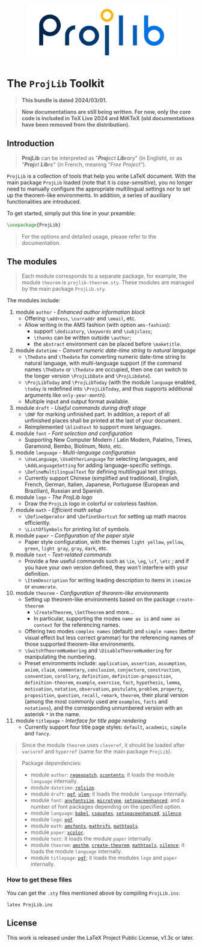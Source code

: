 <!-- Copyright (C) 2021-2024 by Jinwen XU -->

<!-- ![image](https://github.com/Jinwen-XU/ProjLib/raw/main/logo/ProjLib-logo.png) -->
<div align=center><img height="150" src="https://github.com/Jinwen-XU/ProjLib/raw/main/logo/ProjLib-logo.png"/></div>

# The `ProjLib` Toolkit

> **This bundle is dated 2024/03/01.**

> **New documentations are still being written. For now, only the core code is included in TeX Live 2024 and MiKTeX (old documentations have been removed from the distribution).**

## Introduction

> **ProjLib** can be interpreted as "***Proj**ect **Lib**rary*" (in English), or as "***Proj**et **Lib**re*" (in French, meaning "*Free Project*").

`ProjLib` is a collection of tools that help you write LaTeX document. With the main package `ProjLib` loaded (note that it is *case-sensitive*), you no longer need to manually configure the appropriate multilingual settings nor to set up the theorem-like environments. In addition, a series of auxiliary functionalities are introduced.

To get started, simply put this line in your preamble:
```latex
\usepackage{ProjLib}
```
> For the options and detailed usage, please refer to the documentation.


## The modules

> Each module corresponds to a separate package, for example, the module `theorem` is `projlib-theorem.sty`. These modules are managed by the main package `ProjLib.sty`.

The modules include:
1. module `author` - *Enhanced author information block*
    - Offering `\address`, `\curraddr` and `\email`, etc.
    - Allow writing in the AMS fashion (with option `ams-fashion`):
        - support `\dedicatory`, `\keywords` and `\subjclass`;
        - `\thanks` can be written outside `\author`;
        - the `abstract` environment can be placed before `\maketitle`.
1. module `datetime` - *Convert numeric date-time string to natural language*
    - `\TheDate` and `\Thedate` for converting numeric date-time string to natural language, with multi-language support (if the command names `\TheDate` or `\Thedate` are occupied, then one can switch to the longer version `\ProjLibDate` and `\ProjLibdate`).
    - `\ProjLibToday` and `\ProjLibToday` (with the module `language` enabled, `\today` is redefined into `\ProjLibToday`, and thus supports additional arguments like `only-year-month`).
    - Multiple input and output format available.
1. module `draft` - *Useful commands during draft stage*
    - `\DNF` for marking unfinished part. In addition, a report of all unfinished places shall be printed at the last of your document.
    - Reimplemented `\blindtext` to support more languages.
1. module `font` - *Font selection and configuration*
    - Supporting New Computer Modern / Latin Modern, Palatino, Times, Garamond, Bembo, Biolinum, Noto, etc.
1. module `language` - *Multi-language configuration*
    - `\UseLanguage`, `\UseOtherLanguage` for selecting languages, and `\AddLanguageSetting` for adding language-specific settings.
    - `\DefineMultilingualText` for defining multilingual text strings.
    - Currently support Chinese (simplified and traditional), English, French, German, Italien, Japanese, Portuguese (European and Brazilian), Russian and Spanish.
1. module `logo` - *The ProjLib logo*
    - Draw the `ProjLib` logo in colorful or colorless fashion.
1. module `math` - *Efficient math setup*
    - `\DefineOperator` and `\DefineShortcut` for setting up math macros efficiently.
    - `\ListOfSymbols` for printing list of symbols.
1. module `paper` - *Configuration of the paper style*
    - Paper style configuration, with the themes `light yellow`, `yellow`, `green`, `light gray`, `gray`, `dark`, etc.
1. module `text` - *Text-related commands*
    - Provide a few useful commands such as `\ie`, `\eg`, `\cf`, `\etc` ; and if you have your own version defined, they won't interfere with your definition.
    - `\ItemDescription` for writing leading description to items in `itemize` or `enumerate`.
1. module `theorem` - *Configuration of theorem-like environments*
    - Setting up theorem-like environments based on the package `create-theorem`
        - `\CreateTheorem`, `\SetTheorem` and more...
        - In particular, supporting the modes `name as is` and `name as context` for the referencing names.
    - Offering two modes `complex names` (default) and `simple names` (better visual effect but less correct grammar) for the referencing names of those supported theorem-like environments.
    - `\SwitchTheoremNumbering` and `\DisableTheoremNumbering` for manipulating the numbering.
    - Preset environments include: `application`, `assertion`, `assumption`, `axiom`, `claim`, `commentary`, `conclusion`, `conjecture`, `construction`, `convention`, `corollary`, `definition`, `definition-proposition`, `definition-theorem`, `example`, `exercise`, `fact`, `hypothesis`, `lemma`, `motivation`, `notation`, `observation`, `postulate`, `problem`, `property`, `proposition`, `question`, `recall`, `remark`, `theorem`, their plural version (among the most commonly used are `examples`, `facts` and `notations`), and the corresponding unnumbered version with an asterisk `*` in the name.
1. module `titlepage` - *Interface for title page rendering*
    - Currently support four title page styles: `default`, `academic`, `simple` and `fancy`.

> Since the module `theorem` uses `cleveref`, it should be loaded after `varioref` and `hyperref` (same for the main package `ProjLib`).

> Package dependencies:
> - module `author`: [`regexpatch`](https://ctan.org/pkg/regexpatch), [`scontents`](https://ctan.org/pkg/scontents); it loads the module `language` internally.
> - module `datetime`: [`relsize`](https://ctan.org/pkg/relsize).
> - module `draft`: [`pgf`](https://ctan.org/pkg/pgf), [`ulem`](https://ctan.org/pkg/ulem); it loads the module `language` internally.
> - module `font`: [`anyfontsize`](https://ctan.org/pkg/anyfontsize), [`microtype`](https://ctan.org/pkg/microtype), [`setspaceenhanced`](https://ctan.org/pkg/setspaceenhanced), and a number of font packages depending on the specified option.
> - module `language`: [`babel`](https://ctan.org/pkg/babel), [`csquotes`](https://ctan.org/pkg/csquotes), [`setspaceenhanced`](https://ctan.org/pkg/setspaceenhanced), [`silence`](https://ctan.org/pkg/silence).
> - module `logo`: [`pgf`](https://ctan.org/pkg/pgf).
> - module `math`: [`amsfonts`](https://ctan.org/pkg/amsfonts), [`mathrsfs`](https://ctan.org/pkg/mathrsfs), [`mathtools`](https://ctan.org/pkg/mathtools).
> - module `paper`: [`xcolor`](https://ctan.org/pkg/xcolor).
> - module `text`: it loads the module `paper` internally.
> - module `theorem`: [`amsthm`](https://ctan.org/pkg/amsthm), [`create-theorem`](https://ctan.org/pkg/create-theorem), [`mathtools`](https://ctan.org/pkg/mathtools), [`silence`](https://ctan.org/pkg/silence); it loads the module `language` internally.
> - module `titlepage`: [`pgf`](https://ctan.org/pkg/pgf); it loads the modules `logo` and `paper` internally.


<!-- ## Regarding the files and the compilation of documentations -->

### How to get these files
You can get the `.sty` files mentioned above by compiling `ProjLib.ins`:
```
latex ProjLib.ins
```
<!--
### How to get the source of the documentation
You can get the `.tex` source files of the documentation by compiling `ProjLib-doc.ins`:
```
latex ProjLib-doc.ins
```

### How to compile the documentation
It is recommended to use `latexmk` with option `-xelatex`:
```
latexmk -xelatex ProjLib-doc-**.tex
```
Here `**` should be replaced with the language identifier, such as `en`.

### Automation
All these can be done with the given script `MakeFile.sh`.
-->

## License

This work is released under the LaTeX Project Public License, v1.3c or later.
